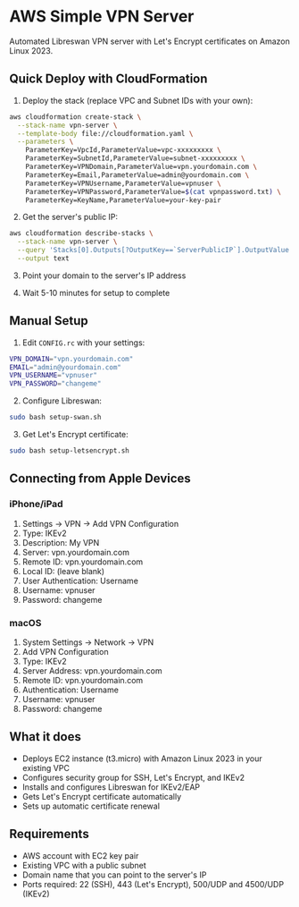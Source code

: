# AWS Simple VPN Server

Automated Libreswan VPN server with Let's Encrypt certificates on Amazon Linux 2023.

## Quick Deploy with CloudFormation

1. Deploy the stack (replace VPC and Subnet IDs with your own):
```bash
aws cloudformation create-stack \
  --stack-name vpn-server \
  --template-body file://cloudformation.yaml \
  --parameters \
    ParameterKey=VpcId,ParameterValue=vpc-xxxxxxxxx \
    ParameterKey=SubnetId,ParameterValue=subnet-xxxxxxxxx \
    ParameterKey=VPNDomain,ParameterValue=vpn.yourdomain.com \
    ParameterKey=Email,ParameterValue=admin@yourdomain.com \
    ParameterKey=VPNUsername,ParameterValue=vpnuser \
    ParameterKey=VPNPassword,ParameterValue=$(cat vpnpassword.txt) \
    ParameterKey=KeyName,ParameterValue=your-key-pair
```

2. Get the server's public IP:
```bash
aws cloudformation describe-stacks \
  --stack-name vpn-server \
  --query 'Stacks[0].Outputs[?OutputKey==`ServerPublicIP`].OutputValue' \
  --output text
```

3. Point your domain to the server's IP address

4. Wait 5-10 minutes for setup to complete

## Manual Setup

1. Edit `CONFIG.rc` with your settings:
```bash
VPN_DOMAIN="vpn.yourdomain.com"
EMAIL="admin@yourdomain.com"
VPN_USERNAME="vpnuser"
VPN_PASSWORD="changeme"
```

2. Configure Libreswan:
```bash
sudo bash setup-swan.sh
```

3. Get Let's Encrypt certificate:
```bash
sudo bash setup-letsencrypt.sh
```

## Connecting from Apple Devices

### iPhone/iPad
1. Settings → VPN → Add VPN Configuration
2. Type: IKEv2
3. Description: My VPN
4. Server: vpn.yourdomain.com
5. Remote ID: vpn.yourdomain.com
6. Local ID: (leave blank)
7. User Authentication: Username
8. Username: vpnuser
9. Password: changeme

### macOS
1. System Settings → Network → VPN
2. Add VPN Configuration
3. Type: IKEv2
4. Server Address: vpn.yourdomain.com
5. Remote ID: vpn.yourdomain.com
6. Authentication: Username
7. Username: vpnuser
8. Password: changeme

## What it does

- Deploys EC2 instance (t3.micro) with Amazon Linux 2023 in your existing VPC
- Configures security group for SSH, Let's Encrypt, and IKEv2
- Installs and configures Libreswan for IKEv2/EAP
- Gets Let's Encrypt certificate automatically
- Sets up automatic certificate renewal

## Requirements

- AWS account with EC2 key pair
- Existing VPC with a public subnet
- Domain name that you can point to the server's IP
- Ports required: 22 (SSH), 443 (Let's Encrypt), 500/UDP and 4500/UDP (IKEv2)

